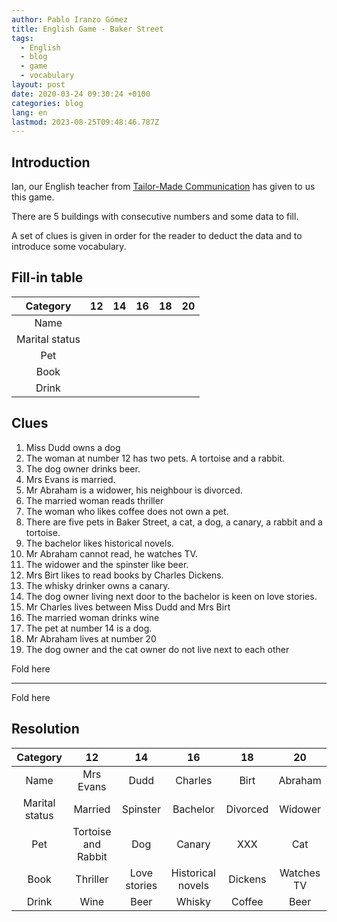 ```yaml
---
author: Pablo Iranzo Gómez
title: English Game - Baker Street
tags:
  - English
  - blog
  - game
  - vocabulary
layout: post
date: 2020-03-24 09:30:24 +0100
categories: blog
lang: en
lastmod: 2023-08-25T09:48:46.787Z
---
```


## Introduction

Ian, our English teacher from [Tailor-Made Communication](https://www.linkedin.com/in/ian-pinhey-85553116/) has given to us this game.

There are 5 buildings with consecutive numbers and some data to fill.

A set of clues is given in order for the reader to deduct the data and to introduce some vocabulary.

## Fill-in table

|    Category    | 12  | 14  | 16  | 18  | 20  |
| :------------: | :-: | :-: | :-: | :-: | :-: |
|      Name      |     |     |     |     |     |
| Marital status |     |     |     |     |     |
|      Pet       |     |     |     |     |     |
|      Book      |     |     |     |     |     |
|     Drink      |     |     |     |     |     |

## Clues

1. Miss Dudd owns a dog
1. The woman at number 12 has two pets. A tortoise and a rabbit.
1. The dog owner drinks beer.
1. Mrs Evans is married.
1. Mr Abraham is a widower, his neighbour is divorced.
1. The married woman reads thriller
1. The woman who likes coffee does not own a pet.
1. There are five pets in Baker Street, a cat, a dog, a canary, a rabbit and a tortoise.
1. The bachelor likes historical novels.
1. Mr Abraham cannot read, he watches TV.
1. The widower and the spinster like beer.
1. Mrs Birt likes to read books by Charles Dickens.
1. The whisky drinker owns a canary.
1. The dog owner living next door to the bachelor is keen on love stories.
1. Mr Charles lives between Miss Dudd and Mrs Birt
1. The married woman drinks wine
1. The pet at number 14 is a dog.
1. Mr Abraham lives at number 20
1. The dog owner and the cat owner do not live next to each other

Fold here

<hr>
Fold here

## Resolution

|    Category    |         12          |      14      |        16         |    18    |     20     |
| :------------: | :-----------------: | :----------: | :---------------: | :------: | :--------: |
|      Name      |      Mrs Evans      |     Dudd     |      Charles      |   Birt   |  Abraham   |
| Marital status |       Married       |   Spinster   |     Bachelor      | Divorced |  Widower   |
|      Pet       | Tortoise and Rabbit |     Dog      |      Canary       |   XXX    |    Cat     |
|      Book      |      Thriller       | Love stories | Historical novels | Dickens  | Watches TV |
|     Drink      |        Wine         |     Beer     |      Whisky       |  Coffee  |    Beer    |
